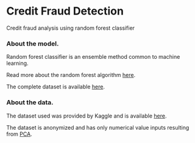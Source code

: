 # Credit Fraud Detection
Credit fraud analysis using random forest classifier

### About the model.
Random forest classifier is an ensemble method common to machine learning.

Read more about the random forest algorithm [here](https://machinelearningmastery.com/random-forest-ensemble-in-python/).

The complete dataset is available [here](https://www.kaggle.com/datasets/mlg-ulb/creditcardfraud?resource=download).

### About the data.
The dataset used was provided by Kaggle and is available [here](https://www.kaggle.com/datasets/mlg-ulb/creditcardfraud?resource=download).

The dataset is anonymized and has only numerical value inputs resulting from [PCA](https://machinelearningmastery.com/dimensionality-reduction-for-machine-learning/). 
